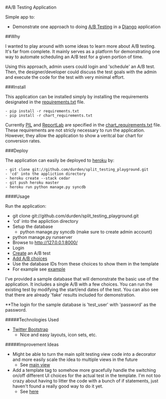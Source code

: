 #A/B Testing Application

Simple app to:

- Demonstrate one approach to doing [A/B Testing](http://en.wikipedia.org/wiki/A/B_testing) in a [Django](http://djangoproject.com) application


##Why

I wanted to play around with some ideas to learn more about A/B testing.  It's
far from complete.  It mainly serves as a platform for demonstrating one way to
automate scheduling an A/B test for a given portion of time.

Using this approach, admin users could login and 'schedule' an A/B test.  Then,
the designer/developer could discuss the test goals with the admin and execute
the code for the test with very minimal effort.

###Install

This application can be installed simply by installing the requirements
designated in the
[requirements.txt](https://github.com/durden/split_testing_playground/blob/master/requirements.txt)
file.

    - pip install -r requirements.txt
    - pip install -r chart_requirements.txt

Currently [PIL](http://www.pythonware.com/products/pil/) and
[ReportLab](http://www.reportlab.com/software/opensource/) are specified in the
[chart_requirements.txt](https://github.com/durden/split_testing_playground/blob/master/chart_requirements.txt)
file.  These requirements are not stricly necessary to run the application.
However, they allow the application to show a veritcal bar chart for conversion
rates.

###Deploy

The application can easily be deployed to [heroku](http://heroku.com) by:

    - git clone git://github.com/durden/split_testing_playground.git
    - 'cd' into the appliction directory
    - heroku create --stack cedar
    - git push heroku master
    - heroku run python manage.py syncdb

####Usage

Run the application:

- git clone git://github.com/durden/split_testing_playground.git
- 'cd' into the appliction directory
- Setup the database
    - python manage.py syncdb (make sure to create admin account)
- python manage.py runserver
- Browse to http://127.0.0.1:8000/
- Login
- [Create](http://127.0.0.1:8000/admin/registration/abtest/add/) an A/B
    test
- [Add A/B choices](http://127.0.0.1:8000/admin/registration/testchoice/)
- Use the database IDs from these choices to show them in the template
- For example see [example](https://github.com/durden/split_testing_playground/blob/master/templates/registration/register.html)

I've provided a sample database that will demonstrate the basic use of the
application.  It includes a single A/B with a few choices.  You can run the
existing test by modifying the start/end dates of the test.  You can also see
that there are already 'fake' results included for demonstration.

**The login for the sample database is 'test_user' with 'password' as the
password.

#####Technologies Used

- [Twitter Bootstrap](http://twitter.github.com/bootstrap/)
    - Nice and easy layouts, icon sets, etc.

#####Improvement Ideas

- Might be able to turn the main split testing view code into a decorator and
  more easily scale the idea to multiple views in the future
    - See [main view](https://github.com/durden/split_testing_playground/blob/master/registration/views.py#L46)
- Add a template tag to somehow more gracefully handle the switching on/off
  different UI choices for the actual test in the template.  I'm not too crazy
  about having to litter the code with a bunch of if statements, just haven't
  found a really good way to do it yet.
    - See [here](https://github.com/durden/split_testing_playground/blob/master/templates/registration/register.html#L31)
